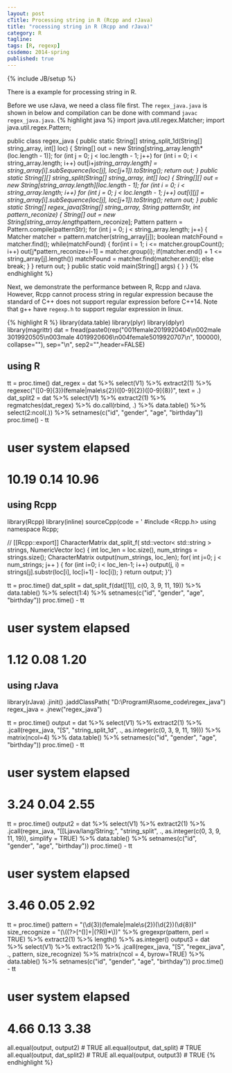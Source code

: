 ```yaml
---
layout: post
cTitle: Processing string in R (Rcpp and rJava)
title: "rocessing string in R (Rcpp and rJava)"
category: R
tagline:
tags: [R, regexp]
cssdemo: 2014-spring
published: true
---
```

{% include JB/setup %}

There is a example for processing string in R.

<!-- more -->

Before we use rJava, we need a class file first. The `regex_java.java` is shown in below and compilation can be done with command `javac regex_java.java`.
{% highlight java %}
import java.util.regex.Matcher;
import java.util.regex.Pattern;

public class regex_java {
  public static String[] string_split_1d(String[] string_array, int[] loc) {
    String[] out = new String[string_array.length*(loc.length - 1)];
    for (int j = 0; j < loc.length - 1; j++)
      for (int i = 0; i < string_array.length; i++)
        out[i+j*string_array.length] = string_array[i].subSequence(loc[j], loc[j+1]).toString();
    return out;
  }
  public static String[][] string_split(String[] string_array, int[] loc) {
    String[][] out = new String[string_array.length][loc.length - 1];
    for (int i = 0; i < string_array.length; i++)
      for (int j = 0; j < loc.length - 1; j++)
        out[i][j] = string_array[i].subSequence(loc[j], loc[j+1]).toString();
    return out;
  }
  public static String[] regex_java(String[] string_array, String patternStr, int pattern_reconize) {
    String[] out = new String[string_array.length*pattern_reconize];
    Pattern pattern = Pattern.compile(patternStr);
    for (int j = 0; j < string_array.length; j++)
    {
      Matcher matcher = pattern.matcher(string_array[j]);
      boolean matchFound = matcher.find();
      while(matchFound)
      {
        for(int i = 1; i <= matcher.groupCount(); i++)
          out[j*pattern_reconize+i-1] = matcher.group(i);
        if(matcher.end() + 1 <= string_array[j].length())
          matchFound = matcher.find(matcher.end());
        else
          break;
      }
    }
    return out;
  }
  public static void main(String[] args) {
  }
}
{% endhighlight %}

Next, we demonstrate the performance between R, Rcpp and rJava. However, Rcpp cannot process string in regular expression because the standard of C++ does not support regular expression before C++14. Note that g++ have `regexp.h` to support regular expression in linux.

{% highlight R %}
library(data.table)
library(plyr)
library(dplyr)
library(magrittr)
dat = fread(paste0(rep("001female2019920404\n002male  3019920505\n003male  4019920606\n004female5019920707\n", 100000), collapse=""), sep="\n", sep2="",header=FALSE)

## using R
tt = proc.time()
dat_regex = dat %>% select(V1) %>% extract2(1) %>%
  regexec("([0-9]{3})(female|male\\s{2})([0-9]{2})([0-9]{8})", text = .)
dat_split2 = dat %>% select(V1) %>% extract2(1) %>%
  regmatches(dat_regex) %>% do.call(rbind, .) %>% data.table() %>%
  select(2:ncol(.)) %>% setnames(c("id", "gender", "age", "birthday"))
proc.time() - tt
#   user  system elapsed
#  10.19    0.14   10.96

## using Rcpp
library(Rcpp)
library(inline)
sourceCpp(code = '
#include <Rcpp.h>
using namespace Rcpp;

// [[Rcpp::export]]
CharacterMatrix dat_split_f( std::vector< std::string > strings,
NumericVector loc) {
  int loc_len = loc.size(), num_strings = strings.size();
  CharacterMatrix output(num_strings, loc_len);
  for( int j=0; j < num_strings; j++ )
  {
    for (int i=0; i < loc_len-1; i++)
      output(j, i) = strings[j].substr(loc[i], loc[i+1] - loc[i]);
  }
  return output;
}')

tt = proc.time()
dat_split = dat_split_f(dat[[1]], c(0, 3, 9, 11, 19)) %>% data.table() %>%
  select(1:4) %>% setnames(c("id", "gender", "age", "birthday"))
proc.time() - tt
#   user  system elapsed
#   1.12    0.08    1.20

## using rJava
library(rJava)
.jinit()
.jaddClassPath( "D:\\Program\\R\\some_code\\regex_java")
regex_java = .jnew("regex_java")

tt = proc.time()
output = dat %>% select(V1) %>% extract2(1) %>%
  .jcall(regex_java, "[S", "string_split_1d",  .,
    as.integer(c(0, 3, 9, 11, 19))) %>% matrix(ncol=4) %>% data.table() %>%
  setnames(c("id", "gender", "age", "birthday"))
proc.time() - tt
#   user  system elapsed
#   3.24    0.04    2.55

tt = proc.time()
output2 = dat %>% select(V1) %>% extract2(1) %>%
  .jcall(regex_java, "[[Ljava/lang/String;", "string_split",  .,
    as.integer(c(0, 3, 9, 11, 19)), simplify = TRUE) %>% data.table() %>%
  setnames(c("id", "gender", "age", "birthday"))
proc.time() - tt
#   user  system elapsed
#   3.46    0.05    2.92

tt = proc.time()
pattern = "(\\d{3})(female|male\\s{2})(\\d{2})(\\d{8})"
size_recognize = "(\\((?>[^()]+|(?R))*\\))" %>% gregexpr(pattern, perl = TRUE) %>%
  extract2(1) %>% length() %>% as.integer()
output3 = dat %>% select(V1) %>% extract2(1) %>%
  .jcall(regex_java, "[S", "regex_java",  ., pattern, size_recognize) %>%
    matrix(ncol = 4, byrow=TRUE) %>%
    data.table() %>% setnames(c("id", "gender", "age", "birthday"))
proc.time() - tt
#   user  system elapsed
#   4.66    0.13    3.38

all.equal(output, output2)    # TRUE
all.equal(output, dat_split)  # TRUE
all.equal(output, dat_split2) # TRUE
all.equal(output, output3) # TRUE
{% endhighlight %}
